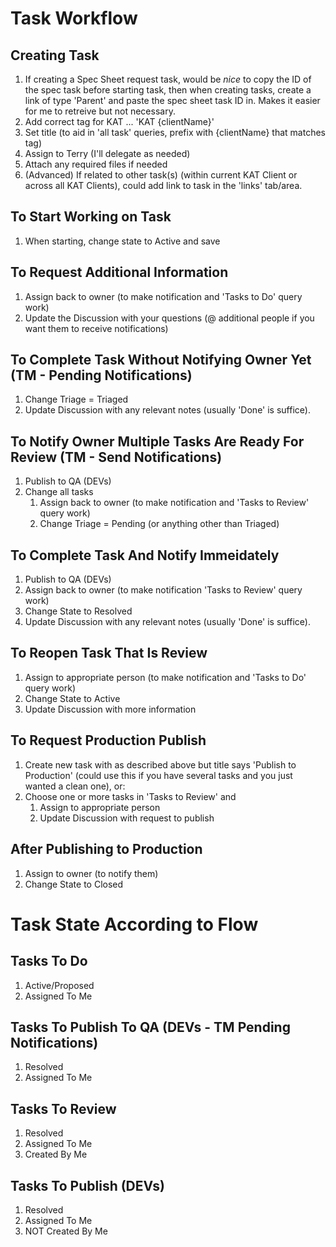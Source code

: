 # Task Workflow

## Creating Task
1. If creating a Spec Sheet request task, would be *nice* to copy the ID of the spec task before starting task, then when creating tasks, create a link of type 'Parent' and paste the spec sheet task ID in.  Makes it easier for me to retreive but not necessary.
1. Add correct tag for KAT ... 'KAT {clientName}'
1. Set title (to aid in 'all task' queries, prefix with {clientName} that matches tag)
1. Assign to Terry (I'll delegate as needed)
1. Attach any required files if needed
1. (Advanced) If related to other task(s) (within current KAT Client or across all KAT Clients), could add link to task in the 'links' tab/area.

## To Start Working on Task
1. When starting, change state to Active and save

## To Request Additional Information
1. Assign back to owner (to make notification and 'Tasks to Do' query work)
1. Update the Discussion with your questions (@ additional people if you want them to receive notifications)

## To Complete Task Without Notifying Owner Yet (TM - Pending Notifications)
1. Change Triage = Triaged
1. Update Discussion with any relevant notes (usually 'Done' is suffice).

## To Notify Owner Multiple Tasks Are Ready For Review (TM - Send Notifications)
1. Publish to QA (DEVs)
1. Change all tasks 
	1. Assign back to owner (to make notification and 'Tasks to Review' query work)
	1. Change Triage = Pending (or anything other than Triaged)

## To Complete Task And Notify Immeidately
1. Publish to QA (DEVs)
1. Assign back to owner (to make notification 'Tasks to Review' query work)
1. Change State to Resolved
1. Update Discussion with any relevant notes (usually 'Done' is suffice).

## To Reopen Task That Is Review
1. Assign to appropriate person (to make notification and 'Tasks to Do' query work)
1. Change State to Active
1. Update Discussion with more information

## To Request Production Publish
1. Create new task with as described above but title says 'Publish to Production' (could use this if you have several tasks and you just wanted a clean one), or:
1. Choose one or more tasks in 'Tasks to Review' and 
	1. Assign to appropriate person
	1. Update Discussion with request to publish

## After Publishing to Production
1. Assign to owner (to notify them)
1. Change State to Closed

# Task State According to Flow

## Tasks To Do
1. Active/Proposed
1. Assigned To Me

## Tasks To Publish To QA (DEVs - TM Pending Notifications)
1. Resolved
1. Assigned To Me

## Tasks To Review
1. Resolved
1. Assigned To Me
1. Created By Me

## Tasks To Publish (DEVs)
1. Resolved
1. Assigned To Me
1. NOT Created By Me
